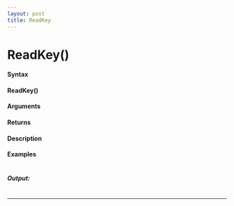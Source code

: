 ```yaml
---
layout: post
title: ReadKey
---
```


# ReadKey()


#### Syntax

#### ReadKey()

#### Arguments

#### Returns

#### Description

#### Examples

```

```

##### Output:

```

```

---